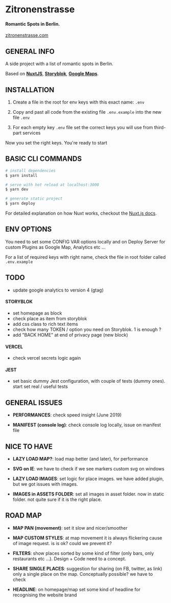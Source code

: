 # Zitronenstrasse

#### Romantic Spots in Berlin.

[zitronenstrasse.com](https://zitronenstrasse.com/)

## GENERAL INFO

A side project with a list of romantic spots in Berlin.

Based on **[NuxtJS](https://nuxtjs.org/)**, **[Storyblok](https://www.storyblok.com/)**, **[Google Maps](https://www.google.com/maps)**.

## INSTALLATION

1. Create a file in the root for env keys with this exact name: `.env`

2. Copy and past all code from the existing file `.env.example` into the new file `.env`

3. For each empty key `.env` file set the correct keys you will use from third-part services

Now you set the right keys. You're ready to start

## BASIC CLI COMMANDS

```bash
# install dependencies
$ yarn install

# serve with hot reload at localhost:3000
$ yarn dev

# generate static project
$ yarn deploy
```

For detailed explanation on how Nuxt works, checkout the [Nuxt.js docs](https://github.com/nuxt/nuxt.js).

## ENV OPTIONS

You need to set some CONFIG VAR options locally and on Deploy Server for custom Plugins as Google Map, Analytics etc ...

For a list of required keys with right name, check the file in root folder called `.env.example`

## TODO

-   update google analytics to version 4 (gtag)

#### STORYBLOK

-   set homepage as block
-   check place as item from storyblok
-   add css class to rich text items
-   check how many TOKEN / option you need on Storyblok. 1 is enough ?
-   add "BACK HOME" at end of privacy page (new block)

#### VERCEL

-   check vercel secrets logic again

#### JEST

-   set basic dummy Jest configuration, with couple of tests (dummy ones). start set real / useful tests

## GENERAL ISSUES

-   **PERFORMANCES**: check speed insight (June 2019)

-   **MANIFEST (console log)**: check console log locally, issue on manifest file

## NICE TO HAVE

-   **LAZY LOAD MAP?**: load map better (and later), for performance

-   **SVG on IE**: we have to check if we see markers custom svg on windows

-   **LAZY LOAD IMAGES**: set logic for place images. we have added plugin, but we got issues with images.

-   **IMAGES in ASSETS FOLDER**: set all images in asset folder. now in static folder. not quite sure if it is the right place.

## ROAD MAP

-   **MAP PAN (movement)**: set it slow and nicer/smoother

-   **MAP CUSTOM STYLES**: at map movement it is always flickering cause of image request. is is ok? could we prevent it?

-   **FILTERS**: show places sorted by some kind of filter (only bars, only restaurants etc ...). Design + Code need to a concept.

-   **SHARE SINGLE PLACES**: suggestion for sharing (on FB, twitter, as link) only a single place on the map. Conceptually possible? we have to check

-   **HEADLINE**: on homepage/map set some kind of headline for recognising the website brand
